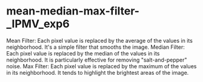 # mean-median-max-filter-_IPMV_exp6
Mean Filter: Each pixel value is replaced by the average of the values in its neighborhood. It's a simple filter that smooths the image. Median Filter: Each pixel value is replaced by the median of the values in its neighborhood. It is particularly effective for removing "salt-and-pepper" noise. Max Filter: Each pixel value is replaced by the maximum of the values in its neighborhood. It tends to highlight the brightest areas of the image.
